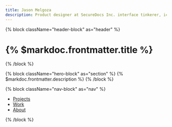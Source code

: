 ```yaml
---
title: Jason Melgoza
description: Product designer at SecureDocs Inc. interface tinkerer, icon illustrator, and defender of the universe.
---
```


{% block className="header-block" as="header" %}
# {% $markdoc.frontmatter.title %}
{% /block %}

{% block className="hero-block" as="section" %}
{% $markdoc.frontmatter.description %}
{% /block %}

{% block className="nav-block" as="nav" %}

- [Projects](/projects)
- [Work](/work)
- [About](/about)

{% /block %}
